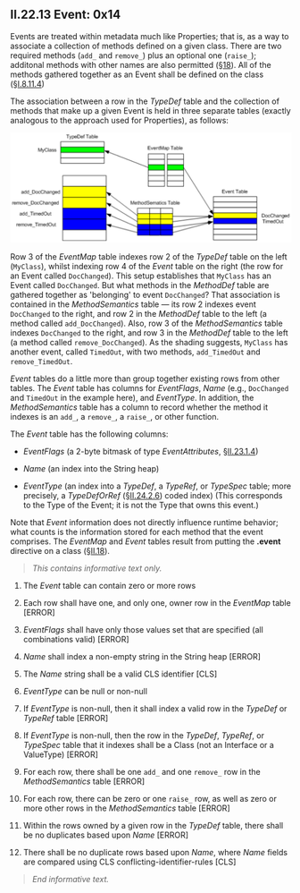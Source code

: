 ## II.22.13 Event: 0x14

Events are treated within metadata much like Properties; that is, as a way to associate a collection of methods defined on a given class. There are two required methods (`add_` and `remove_`) plus an optional one (`raise_`); additonal methods with other names are also permitted (§[18](#todo-missing-hyperlink)). All of the methods gathered together as an Event shall be defined on the class (§[I.8.11.4](i.8.11.4-event-definitions.md))

The association between a row in the _TypeDef_ table and the collection of methods that make up a given Event is held in three separate tables (exactly analogous to the approach used for Properties), as follows:

 ![Event table example](ii.22.13-event-figure-1.png)

Row 3 of the _EventMap_ table indexes row 2 of the _TypeDef_ table on the left (`MyClass`), whilst indexing row 4 of the _Event_ table on the right (the row for an Event called `DocChanged`). This setup establishes that `MyClass` has an Event called `DocChanged`. But what methods in the _MethodDef_ table are gathered together as 'belonging' to event `DocChanged`? That association is contained in the _MethodSemantics_ table &mdash; its row 2 indexes event `DocChanged` to the right, and row 2 in the _MethodDef_ table to the left (a method called `add_DocChanged`). Also, row 3 of the _MethodSemantics_ table indexes `DocChanged` to the right, and row 3 in the _MethodDef_ table to the left (a method called `remove_DocChanged`). As the shading suggests, `MyClass` has another event, called `TimedOut`, with two methods, `add_TimedOut` and `remove_TimedOut`.

_Event_ tables do a little more than group together existing rows from other tables. The _Event_ table has columns for _EventFlags_, _Name_ (e.g., `DocChanged` and `TimedOut` in the example here), and _EventType_. In addition, the _MethodSemantics_ table has a column to record whether the method it indexes is an `add_`, a `remove_`, a `raise_`, or other function.

The _Event_ table has the following columns:

 * _EventFlags_ (a 2-byte bitmask of type _EventAttributes_, §[II.23.1.4](ii.23.1.4-flags-for-events-eventattributes.md))

 * _Name_ (an index into the String heap)

 * _EventType_ (an index into a _TypeDef_, a _TypeRef_, or _TypeSpec_ table; more precisely, a _TypeDefOrRef_ (§[II.24.2.6](ii.24.2.6-metadata-stream.md)) coded index) (This corresponds to the Type of the Event; it is not the Type that owns this event.)

Note that _Event_ information does not directly influence runtime behavior; what counts is the information stored for each method that the event comprises. The _EventMap_ and _Event_ tables result from putting the **.event** directive on a class (§[II.18](ii.18-defining-events.md)).

> _This contains informative text only._

 1. The _Event_ table can contain zero or more rows

 2. Each row shall have one, and only one, owner row in the _EventMap_ table \[ERROR\]

 3. _EventFlags_ shall have only those values set that are specified (all combinations valid) \[ERROR\]

 4. _Name_ shall index a non-empty string in the String heap \[ERROR\]

 5. The _Name_ string shall be a valid CLS identifier \[CLS\]

 6. _EventType_ can be null or non-null

 7. If _EventType_ is non-null, then it shall index a valid row in the _TypeDef_ or _TypeRef_ table \[ERROR\]

 8. If _EventType_ is non-null, then the row in the _TypeDef_, _TypeRef_, or _TypeSpec_ table that it indexes shall be a Class (not an Interface or a ValueType) \[ERROR\]

 9. For each row, there shall be one `add_` and one `remove_` row in the _MethodSemantics_ table \[ERROR\]

 10. For each row, there can be zero or one `raise_` row, as well as zero or more other rows in the _MethodSemantics_ table \[ERROR\]

 11. Within the rows owned by a given row in the _TypeDef_ table, there shall be no duplicates based upon _Name_ \[ERROR\]

 12. There shall be no duplicate rows based upon _Name_, where _Name_ fields are compared using CLS conflicting-identifier-rules \[CLS\]

> _End informative text._

